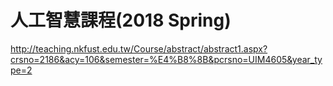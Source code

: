 # 人工智慧課程(2018 Spring)
http://teaching.nkfust.edu.tw/Course/abstract/abstract1.aspx?crsno=2186&acy=106&semester=%E4%B8%8B&pcrsno=UIM4605&year_type=2
